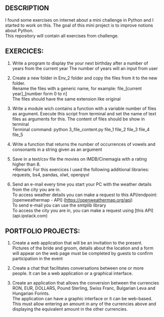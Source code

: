 
DESCRIPTION
----------

I found some exercises on internet about a mini challenge in Python and I started to work on this. The goal of this mini project is to improve notions about Python.<br>
This repository will contain all exercises from challenge.

EXERCICES:
----------

1. Write a program to display the your next birthday after a number of years from the current year
The number of years will an input from user

2. Create a new folder in Env_2 folder and copy the files from it to the new folder.<br>
Rename the files with a generic name, for example: file_[current year]_[number form 0 to n]<br>
The files should have the same extension like original

3. Write a module wich contains a function with a variable number of files as argument. 
Execute this script from terminal and set the name of text files as arguments for this.
The content of files should be show in terminal<br>
Terminal command: python 3_file_content.py file_1 file_2 file_3 file_4 file_5

4. Write a function that returns the number of occurrences of vowels and consonants in a string given as an argument

5. Save in a text/csv file the movies on IMDB/Cinemagia with a rating higher than 8.<br>
*Remark: For this exercices I used the following additional libraries: requests, bs4, pandas, xlwt, openpyxl

6. Send an e-mail every time you start your PC with the weather details from the city you are in.<br>
To access weather details you can make a request to this API/endpoint: [openweathermap - API]
(https://openweathermap.org/api)<br>
To send e-mail you can use the smtplib library<br>
To access the city you are in, you can make a request using [this API] (api.ipstack.com)


PORTFOLIO PROJECTS:
----------

1. Create a web application that will be an invitation to the present. Pictures of the bride and groom, details about the location and a form will appear on the web page must be completed by guests to confirm participation in the event

2. Create a chat that facilitates conversations between one or more people. It can be a web application or a graphical interface.

3. Create an application that allows the conversion between the currencies RON, EUR, DOLLARS, Pound Sterling, Swiss Franc, Bulgarian Leva and Hungarian Forints.<br>
The application can have a graphic interface or it can be web-based.<br>
This must allow entering an amount in any of the currencies above and displaying the equivalent amount in the other currencies.
